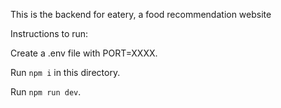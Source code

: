 This is the backend for eatery, a food recommendation website

Instructions to run:

Create a .env file with PORT=XXXX.

Run `npm i` in this directory.

Run `npm run dev`.



